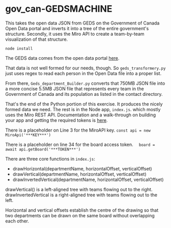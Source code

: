 # gov_can-GEDSMACHINE
This takes the open data JSON from GEDS on the Government of Canada Open Data portal and inverts it into a tree of the entire government's structure. Secondly, it uses the Miro API to create a team-by-team visualization of that structure.

```node install```

The GEDS data comes from the open data portal [here](https://api.geds-sage.gc.ca/GEDS20/dist/opendata/gedsOpenDataJson.zip).

That data is not well formed for our needs, though. So ```geds_transformery.py``` just uses regex to read each person in the Open Data file into a proper list.

From there, ```Geds_department_Builder.py``` converts that 750MB JSON file into a more concise 5.5MB JSON file that represents every team in the Government of Canada and its population as listed in the contact directory.

That's the end of the Python portion of this exercise. It produces the nicely formed data we need. The rest is in the Node app, ```index.js```. which mostly uses the Miro REST API. Documentation and a walk-through on building your app and getting the required tokens is [here](https://developers.miro.com/docs/rest-api-how-tos).

There is a placeholder on Line 3 for the MiroAPI key.
```const api = new MiroApi('***KEY***')```

There is a placeholder on line 34 for the board access token.
```  board = await api.getBoard('***TOKEN***')```

There are three core functions in ```index.js```:
* drawHorizontal(departmentName, horizontalOffset, verticalOffset)
* drawVertical(departmentName, horizontalOffset, verticalOffset)
* drawInvertedVertical(departmentName, horizontalOffset, verticalOffset)

drawVertical() is a left-aligned tree with teams flowing out to the right. 
drawInvertedVertical is a right-aligned tree with teams flowing out to the left.

Horizontal and vertical offsets establish the centre of the drawing so that two departments can be drawn on the same board without overlapping each other.
